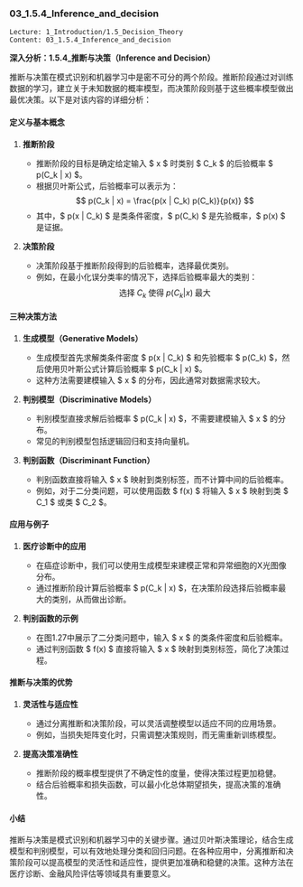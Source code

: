 ### 03_1.5.4_Inference_and_decision

```
Lecture: 1_Introduction/1.5_Decision_Theory
Content: 03_1.5.4_Inference_and_decision
```

**深入分析：1.5.4_推断与决策（Inference and Decision）**

推断与决策在模式识别和机器学习中是密不可分的两个阶段。推断阶段通过对训练数据的学习，建立关于未知数据的概率模型，而决策阶段则基于这些概率模型做出最优决策。以下是对该内容的详细分析：

#### 定义与基本概念

1. **推断阶段**
   - 推断阶段的目标是确定给定输入 $ x $ 时类别 $ C_k $ 的后验概率 $ p(C_k | x) $。
   - 根据贝叶斯公式，后验概率可以表示为：
     $$
     p(C_k | x) = \frac{p(x | C_k) p(C_k)}{p(x)}
     $$
   - 其中，$ p(x | C_k) $ 是类条件密度，$ p(C_k) $ 是先验概率，$ p(x) $ 是证据。

2. **决策阶段**
   - 决策阶段基于推断阶段得到的后验概率，选择最优类别。
   - 例如，在最小化误分类率的情况下，选择后验概率最大的类别：
     $$
     \text{选择} \; C_k \; \text{使得} \; p(C_k | x) \; \text{最大}
     $$

#### 三种决策方法

1. **生成模型（Generative Models）**
   - 生成模型首先求解类条件密度 $ p(x | C_k) $ 和先验概率 $ p(C_k) $，然后使用贝叶斯公式计算后验概率 $ p(C_k | x) $。
   - 这种方法需要建模输入 $ x $ 的分布，因此通常对数据需求较大。

2. **判别模型（Discriminative Models）**
   - 判别模型直接求解后验概率 $ p(C_k | x) $，不需要建模输入 $ x $ 的分布。
   - 常见的判别模型包括逻辑回归和支持向量机。

3. **判别函数（Discriminant Function）**
   - 判别函数直接将输入 $ x $ 映射到类别标签，而不计算中间的后验概率。
   - 例如，对于二分类问题，可以使用函数 $ f(x) $ 将输入 $ x $ 映射到类 $ C_1 $ 或类 $ C_2 $。

#### 应用与例子

1. **医疗诊断中的应用**
   - 在癌症诊断中，我们可以使用生成模型来建模正常和异常细胞的X光图像分布。
   - 通过推断阶段计算后验概率 $ p(C_k | x) $，在决策阶段选择后验概率最大的类别，从而做出诊断。

2. **判别函数的示例**
   - 在图1.27中展示了二分类问题中，输入 $ x $ 的类条件密度和后验概率。
   - 通过判别函数 $ f(x) $ 直接将输入 $ x $ 映射到类别标签，简化了决策过程。

#### 推断与决策的优势

1. **灵活性与适应性**
   - 通过分离推断和决策阶段，可以灵活调整模型以适应不同的应用场景。
   - 例如，当损失矩阵变化时，只需调整决策规则，而无需重新训练模型。

2. **提高决策准确性**
   - 推断阶段的概率模型提供了不确定性的度量，使得决策过程更加稳健。
   - 结合后验概率和损失函数，可以最小化总体期望损失，提高决策的准确性。

#### 小结

推断与决策是模式识别和机器学习中的关键步骤。通过贝叶斯决策理论，结合生成模型和判别模型，可以有效地处理分类和回归问题。在各种应用中，分离推断和决策阶段可以提高模型的灵活性和适应性，提供更加准确和稳健的决策。这种方法在医疗诊断、金融风险评估等领域具有重要意义。